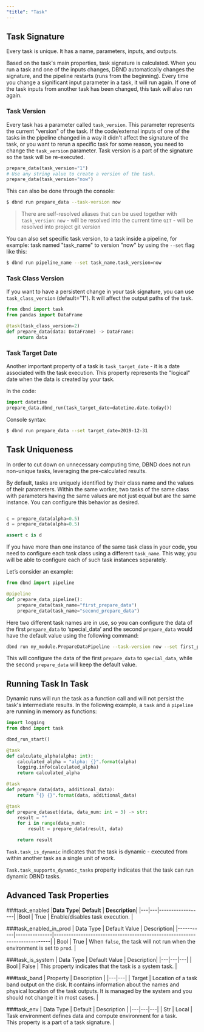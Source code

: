 ```yaml
---
"title": "Task"
---
```

## Task Signature
Every task is unique. It has a name, parameters, inputs, and outputs.

Based on the task's main properties, task signature is calculated. When you run a task and one of the inputs changes, DBND automatically changes the signature, and the pipeline restarts (runs from the beginning). Every time you change a significant input parameter in a task, it will run again. If one of the task inputs from another task has been changed, this task will also run again.

### Task Version
Every task has a parameter called `task_version`. This parameter represents the current "version" of the task. If the code/external inputs of one of the tasks in the pipeline changed in a way it didn't affect the signature of the task, or you want to rerun a specific task for some reason, you need to change the `task_version` parameter. Task version is a part of the signature so the task will be re-executed.


```python
prepare_data(task_version="1")
# Use any string value to create a version of the task.
prepare_data(task_version="now")
```
This can also be done through the console:
```bash
$ dbnd run prepare_data --task-version now
```

> There are self-resolved aliases that can be used together with `task_version`:
>   `now` - will be resolved into the current time
>  `GIT`   - will be resolved into project git version

You can also set specific task version, to a task inside a pipeline, for example:
task named "task_name" to version "now" by using the `--set` flag like this:
```bash
$ dbnd run pipeline_name --set task_name.task_version=now
```

### Task Class Version
If you want to have a persistent change in your task signature, you can use `task_class_version` (default="1"). It will affect the output paths of the task.
```python
from dbnd import task
from pandas import DataFrame

@task(task_class_version=2)
def prepare_data(data: DataFrame) -> DataFrame:
    return data
```

### Task Target Date
Another important property of a  task is `task_target_date` - it is a date associated with the task execution. This property represents the "logical" date when the data is created by your task.

In the code:

```python
import datetime
prepare_data.dbnd_run(task_target_date=datetime.date.today())
```

Console syntax:
```bash
$ dbnd run prepare_data --set target_date=2019-12-31
```

## Task Uniqueness

In order to cut down on unnecessary computing time, DBND does not run non-unique tasks, leveraging the pre-calculated results.

By default, tasks are uniquely identified by their class name and the values of their parameters. Within the same worker, two tasks of the same class with parameters having the same values are not just equal but are the same instance. You can configure this behavior as desired.


```python

c = prepare_data(alpha=0.5)
d = prepare_data(alpha=0.5)

assert c is d
```

If you have more than one instance of the same task class in your code, you need to configure each task class using a different `task_name`. This way, you will be able to configure each of such task instances separately.

Let’s consider an example:

```python
from dbnd import pipeline

@pipeline
def prepare_data_pipeline():
    prepare_data(task_name="first_prepare_data")
    prepare_data(task_name="second_prepare_data")
```

Here two different task names are in use, so you can configure the data of the first `prepare_data` to ‘special_data’ and the second  `prepare_data` would have the default value using the following command:
```bash
dbnd run my_module.PrepareDataPipeline --task-version now --set first_prepare_data.data=special_data
```

This will configure the data of the first  `prepare_data` to `special_data`, while the second  `prepare_data` will keep the default value.

## Running Task In Task

Dynamic runs will run the task as a function call and will not persist the task's intermediate results. In the following example, a `task` and a `pipeline` are running in memory as functions:


```python
import logging
from dbnd import task

dbnd_run_start()

@task
def calculate_alpha(alpha: int):
    calculated_alpha = "alpha: {}".format(alpha)
    logging.info(calculated_alpha)
    return calculated_alpha

@task
def prepare_data(data, additional_data):
    return "{} {}".format(data, additional_data)

@task
def prepare_dataset(data, data_num: int = 3) -> str:
    result = ""
    for i in range(data_num):
        result = prepare_data(result, data)

    return result
```

`Task.task_is_dynamic` indicates that the task is dynamic - executed from within another task as a single unit of work.

`Task.task_supports_dynamic_tasks` property indicates that the task can run dynamic DBND tasks.

## Advanced Task Properties

###task_enabled
|**Data Type**| **Default** | **Description**|
|---|---|------------------|
|Bool | True | Enable/disables task execution. |


###task_enabled_in_prod
| Data Type | Default Value | Description|
|-----------|---------------|----------------------------------------------------------------------------|
| Bool      | True          | When `false`, the task will not run when the environment is set to `prod`. |


###task_is_system
| Data Type | Default Value | Description|
|---|---|---|
| Bool | False | This property indicates that the task is a system task. |

###task_band
| Property | Description |
|---|---|
| Target | Location of a task band output on the disk. It contains information about the names and physical location of the task outputs. It is managed by the system and you should not change it in most cases. |

###task_env
| Data Type | Default | Description |
|---|---|---|
| Str | Local | Task environment defines data and compute environment for a task. <br> This property is a part of a task signature. |